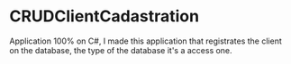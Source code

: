 # CRUDClientCadastration
Application 100% on C#,
I made this application that registrates the client on the database, the type of the database it's a access one.
